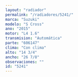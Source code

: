 ```yaml
---
layout: "radiador"
permalink: "/radiadores/5241/"
marca: "Suzuki"
modelo: "S Cross"
ano: "2015"
motor: "L4 1.6"
transmision: "Automática"
parte: "606147"
clima: "Con clima"
alto: "14 3/4"
ancho: "26 7/8"
observaciones: ""
id: "5241"
---
```


